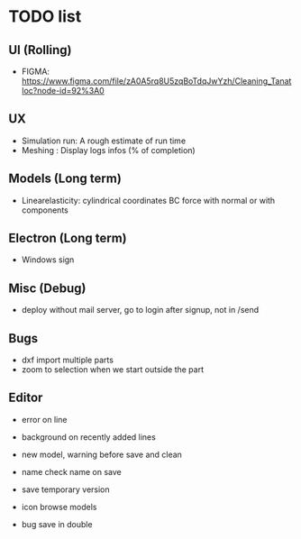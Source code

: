# TODO list

## UI (Rolling)

- FIGMA: https://www.figma.com/file/zA0A5rq8U5zqBoTdqJwYzh/Cleaning_Tanatloc?node-id=92%3A0

## UX

- Simulation run: A rough estimate of run time
- Meshing : Display logs infos (% of completion)

## Models (Long term)

- Linearelasticity: cylindrical coordinates
  BC force with normal or with components

## Electron (Long term)

- Windows sign

## Misc (Debug)

- deploy without mail server, go to login after signup, not in /send

## Bugs

- dxf import multiple parts
- zoom to selection when we start outside the part

## Editor

- error on line
- background on recently added lines
- new model, warning before save and clean
- name check name on save
- save temporary version
- icon browse models

- bug save in double
